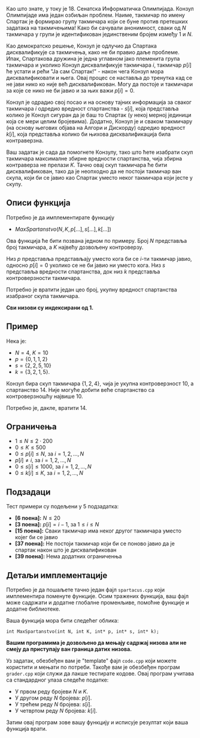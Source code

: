 Као што знате, у току је 18. Сенатска Информатичка Олимпијада. Конзул Олимпијаде има један озбиљан проблем. Наиме, такмичар по имену Спартак је формирао групу такмичара који се буне против претешких задатака на такмичењима! Како би сачували анонимност, сваки од $N$ такмичара у групи је идентификован јединственим бројем између $1$ и $N$.

Као демократско решење, Конзул је одлучио да Спартака дисквалификује са такмичења, како не би правио даље проблеме. Ипак, Спартакова дружина је једна углавном јако племенита група такмичара и уколико Конзул дисквалификује такмичара $i$, такмичар $p[i]$ ће устати и рећи "Ја сам Спартак!" - након чега Конзул мора дисквалификовати и њега. Овај процес се наставља до тренутка кад се не јави нико ко није већ дисквалификован. Могу да постоје и такмичари за које се нико не би јавио и за њих важи $p[i] = 0$.

Конзул је одрадио свој посао и на основу тајних информација за сваког такмичара $i$ одредио вредност спартанства - $s[i]$, која представља колико је Конзул сигуран да је баш то Спартак (у некој мерној јединици која се мери целим бројевима). Додатно, Конзул је и сваком такмичару (на основу његових објава на Алгори и Дискорду) одредио вредност $k[i]$, која представља колико би њихова дисквалификација била контраверзна.

Ваш задатак је сада да помогнете Конзулу, тако што ћете изабрати скуп такмичара максималне збирне вредности спартанства, чија збирна контраверза не прелази $K$. Тачно овај скуп такмичара ће бити дисквалификован, тако да је неопходно да не постоји такмичар ван скупа, који би се јавио као Спартак уместо неког такмичара који јесте у скупу.

## Описи функција

Потребно је да имплементирате функцију

- $MaxSpartanstvo(N, K, p[\ldots], s[\ldots], k[\ldots])$

Ова функција ће бити позвана једном по примеру. Број $N$ представља број такмичара, а $K$ највећу дозвољену контроверзу. 

Низ $p$ представља представљају уместо кога би се $i$-ти такмичар јавио, односно $p[i] = 0$ уколико се не би јавио ни уместо кога. Низ $s$ представља вредности спартанства, док низ $k$ представља контроверзности такмичара.

Потребно је вратити један цео број, укупну вредност спартанства изабраног скупа такмичара. 

**Сви низови су индексирани од 1.**

## Пример

Нека је:
- $N=4$, $K=10$
- $p=\{0, 1, 1, 2\}$
- $s=\{2, 2, 5, 10\}$
- $k=\{3, 2, 1, 5\}$.

Конзул бира скуп такмичара $\{1, 2, 4\}$, чија је укупна контроверзност $10$, а спартанство $14$. Није могуће добити веће спартанство са контроверзношћу највише $10$.

Потребно је, дакле, вратити 14.

## Ограничења

* $1 \leq N  \leq 2\cdot 200$
* $0 \leq K \leq 500$
* $0 \leq p[i] \leq N$, за $i = 1, 2, \ldots, N$
* $p[i] \neq i$, за $i = 1, 2, \ldots, N$
* $0 \leq s[i] \leq 1000$, за $i = 1, 2, \ldots, N$
* $0 \leq k[i] \leq K$, за $i = 1, 2, \ldots, N$

## Подзадаци

Тест примери су подељени у $5$ подзадатка:

-   **[6 поена]:** $N \leq 20$
-   **[3 поена]:** $p[i] = i-1$, за $1 \leq i \leq N$
-   **[15 поена]:** Сваки такмичар има неког другог такмичара уместо којег би се јавио
-   **[37 поена]:** Не постоји такмичар који би се поново јавио да је спартак након што је дисквалификован
-   **[39 поена]:** Нема додатних ограниченња

## Детаљи имплементације

Потребно је да пошаљете тачно један фајл  `spartacus.cpp`  који имплементира поменуте функције. Осим тражених функција, ваш фајл може садржати и додатне глобалне променљиве, помоћне функције и додатне библиотеке.

Ваша функција мора бити следећег облика:

`int MaxSpartanstvo(int N, int K, int* p, int* s, int* k);`

**Вашим програмима је дозвољено да мењају садржај низова али не смеју да приступају ван граница датих низова.**

Уз задатак, обезбеђен вам је "template" фајл  `code.cpp`  који можете користити и мењати по потреби. Такође вам је обезбеђен програм  `grader.cpp`  који служи да лакше тестирате кодове. Овај програм учитава са стандардног улаза следеће податке:

- У првом реду бројеви $N$ и $K$.
- У другом реду $N$ бројева: $p[i]$.
- У трећем реду $N$ бројева: $s[i]$.
- У четвртом реду $N$ бројева: $k[i]$.

Затим овај програм зове вашу функцију и исписује резултат који ваша функција врати.
